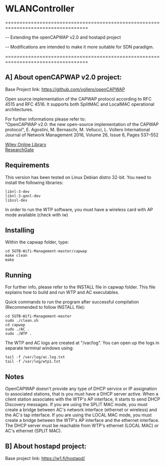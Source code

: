 # WLANController
===================================================================================

-- Extending the openCAPWAP v2.0 and hostapd project

-- Modifications are intended to make it more suitable for SDN paradigm.      

===================================================================================

## A] About openCAPWAP v2.0 project:

Base Project link: https://github.com/vollero/openCAPWAP

Open source implementation of the CAPWAP protocol according to RFC 4515 and RFC 4516.
It supports both SplitMAC and LocalMAC operational architectures.

For further informations please refer to: <br />
"OpenCAPWAP v2.0: the new open-source implementation of the CAPWAP protocol", E. Agostini, M. Bernaschi, M. Vellucci, L. Vollero
International Journal of Network Management 2016, Volume 26, Issue 6, Pages 537–552 <br />

[Wiley Online Library](http://onlinelibrary.wiley.com/doi/10.1002/nem.1949/abstract) <br />
[ResearchGate](https://www.researchgate.net/publication/307913953_OpenCAPWAP_v20_the_new_open-source_implementation_of_the_CAPWAP_protocol_OPENCAPWAP_V20)


## Requirements

This version has been tested on Linux Debian distro 32-bit.
You need to install the following libraries:
```
libnl-3-dev
libnl-3-genl-dev
libssl-dev
```

In order to run the WTP software, you must have a wireless card with AP mode available (check with iw)

## Installing

Within the capwap folder, type:
```
cd 5GTB-Wifi-Management-master/capwap
make clean
make
```

## Running
 
For further info, please refer to the INSTALL file in capwap folder.
This file explains how to build and run WTP and AC executables.

Quick commands to run the program after successful compilation (Recommended to follow INSTALL file):
```
cd 5GTB-Wifi-Management-master
sudo ./clean.sh
cd capwap
sudo ./AC .
sudo ./WTP .
```

The WTP and AC logs are created at "/var/log". 
You can open up the logs in separate terminal windows using:
```
tail -f /var/log/ac.log.txt
tail -f /var/log/wtp1.txt
```

## Notes

OpenCAPWAP doesn't provide any type of DHCP service or IP assignation to associated stations, that is you must have a DHCP server active. When a client station associates with the WTP's AP interface, it starts to send DHCP Discovery messages.
If you are using the SPLIT MAC mode, you must create a bridge between AC's network interface (ethernet or wireless) and the AC's tap interface.
If you are using the LOCAL MAC mode, you must create a bridge between the WTP's AP interface and the ethernet interface.
The DHCP server must be reachable from WTP's ethernet (LOCAL MAC) or AC's ethernet (SPLIT MAC).


## B] About hostapd project:

Base project link: https://w1.fi/hostapd/








